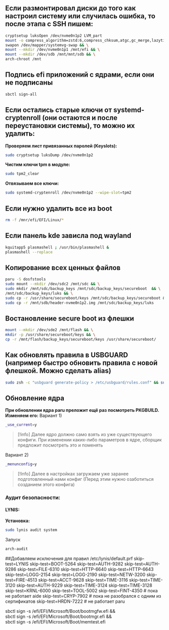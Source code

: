 
## Если размонтировал диски до того как настроил систему или случилась ошибка, то после этапа с  SSH пишем:

```bash
cryptsetup luksOpen /dev/nvme0n1p2 LVM_part
mount -o compress_algorithm=zstd:6,compress_chksum,atgc,gc_merge,lazytime /dev/mapper/systemvg-root /mnt && \
swapon /dev/mapper/systemvg-swap && \
mount --mkdir /dev/nvme0n1p1 /mnt/efi && \
mount --mkdir /dev/sdb /mnt/mnt/sdb && \
arch-chroot /mnt
```

## Подпись efi приложений  с ядрами, если они не подписаны
```bash
sbctl sign-all
```



## Если остались старые ключи от systemd-cryptenroll (они остаются и после переустановки системы), то можно их удалить:
**Проверяем лист привязанных паролей (Keyslots):**
```bash
sudo cryptsetup luksDump /dev/nvme0n1p2
```
**Чистим ключи tpm в модуле:**
```bash
sudo tpm2_clear
```
**Отвязываем все ключи:**
```bash
sudo systemd-cryptenroll /dev/nvme0n1p2 --wipe-slot=tpm2
```

## Если нужно удалить все из boot 
```bash
rm -f /mnr/efi/EFI/Linux/*
```
## Если панель kde зависла под wayland
```bash
kquitapp5 plasmashell ; /usr/bin/plasmashell &
plasmashell --replace
```
## Копирование всех ценных файлов
```bash
paru -S dosfstools
sudo mount --mkdir /dev/sdc2 /mnt/sdc && \
sudo mkdir /mnt/sdc/backup_keys /mnt/sdc/backup_keys/secureboot  && \
/mnt/sdc/backup_keys/luks && \
sudo cp -r /usr/share/secureboot/keys /mnt/sdc/backup_keys/secureboot && \
sudo cp -r /mnt/sdb/header-nvme0n1p2.img /mnt/sdc/backup_keys/luks
```

## Востановление secure boot из флешки
```bash
mount --mkdir /dev/sde2 /mnt/flash && \
mkdir -p /usr/share/secureboot/keys && \
cp -r /mnt/flash/backup_keys/secureboot/keys /usr/share/secureboot/
```

## Как обновлять правила в USBGUARD (например быстро обновить правила с новой флешкой. Можно сделать alias)
```bash
sudo zsh -c "usbguard generate-policy > /etc/usbguard/rules.conf" && sudo systemctl restart usbguard
```

## Обновление ядра
**При обновлении ядра paru преложит ещё раз посмотреть PKGBUILD. Изменяем его:**
Вариант 1) 
```bash
_use_current=y
```
>[!info]
Далее ядро должно само взять из уже существующего конфиги. При изменении каких-либо параметров в ядре, сборщик предложит посмотреть это и поменять

Вариант 2)
```bash
_menunconfig=y
```
>[!Info]
Далее в настройках загружаем уже заранее подготовленный нами конфиг (Перед этим нужно озаботиться созданием этого конфига)
### Аудит безопасности:
#### LYNIS:
**Установка:**
```bash
sudo lynis audit system
```
Запуск
```bash
arch-audit
```

##Добавляем исключения для правил
/etc/lynis/default.prf
skip-test=LYNIS
skip-test=BOOT-5264
skip-test=AUTH-9282
skip-test=AUTH-9286
skip-test=FILE-6310
skip-test=HTTP-6640
skip-test=HTTP-6643
skip-test=LOGG-2154
skip-test=LOGG-2190
skip-test=NETW-3200
skip-test=FIRE-4513
skip-test=ACCT-9628
skip-test=TIME-3116
skip-test=TIME-3120
skip-test=AUTH-9229
skip-test=TIME-3124
skip-test=TIME-3128
skip-test=KRNL-6000
skip-test=TOOL-5002
skip-test=FINT-4350 # пока не работает aide
skip-test=CRYP-7902 # пока не разобрался с одним из сертификатов
skip-test=HRDN-7222 # не работает paru 



sbctl sign -s /efi/EFI/Microsoft/Boot/bootmgfw.efi && \
sbctl sign -s /efi/EFI/Microsoft/Boot/bootmgr.efi && \
sbctl sign -s /efi/EFI/Microsoft/Boot/memtest.efi
